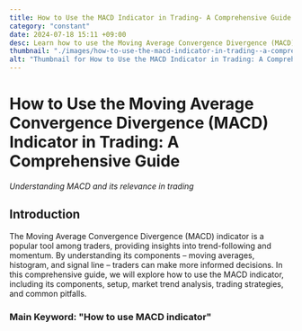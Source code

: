 ```yaml
---
title: How to Use the MACD Indicator in Trading- A Comprehensive Guide
category: "constant"
date: 2024-07-18 15:11 +09:00
desc: Learn how to use the Moving Average Convergence Divergence (MACD) indicator for trend-following and momentum trading strategies. Set up MACD on popular platforms & avoid false signals.
thumbnail: "./images/how-to-use-the-macd-indicator-in-trading--a-comprehensive-guide.png"
alt: "Thumbnail for How to Use the MACD Indicator in Trading: A Comprehensive Guide"
---
```


# How to Use the Moving Average Convergence Divergence (MACD) Indicator in Trading: A Comprehensive Guide

_Understanding MACD and its relevance in trading_

## Introduction

The Moving Average Convergence Divergence (MACD) indicator is a popular tool among traders, providing insights into trend-following and momentum. By understanding its components – moving averages, histogram, and signal line – traders can make more informed decisions. In this comprehensive guide, we will explore how to use the MACD indicator, including its components, setup, market trend analysis, trading strategies, and common pitfalls.

### Main Keyword: "How to use MACD indicator"

